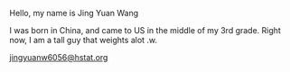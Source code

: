 Hello, my name is Jing Yuan Wang

I was born in China, and came to US in the middle of my 3rd grade. Right now, I am a tall guy that weights alot .w. 

jingyuanw6056@hstat.org
